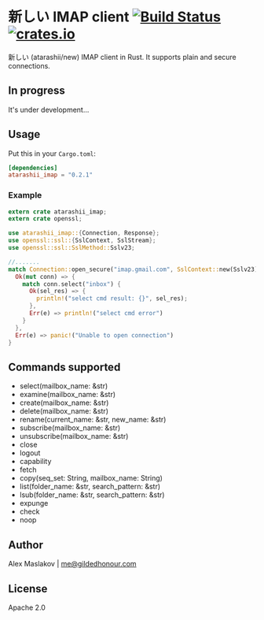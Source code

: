 新しい IMAP client [![Build Status](https://travis-ci.org/GildedHonour/atarashii_imap.svg?branch=master)](https://travis-ci.org/GildedHonour/atarashii_imap) [![crates.io](https://img.shields.io/crates/v/atarashii_imap.svg)](https://crates.io/crates/atarashii_imap)
================================================

新しい (atarashii/new) IMAP client in Rust. It supports plain and secure connections.


## In progress

It's under development...


## Usage

Put this in your `Cargo.toml`:

```toml
[dependencies]
atarashii_imap = "0.2.1"
```


### Example
```rust
extern crate atarashii_imap;
extern crate openssl;

use atarashii_imap::{Connection, Response};
use openssl::ssl::{SslContext, SslStream};
use openssl::ssl::SslMethod::Sslv23;

//.......
match Connection::open_secure("imap.gmail.com", SslContext::new(Sslv23).unwrap(), "gmail_login@gmail.com", "password") {
  Ok(mut conn) => {
    match conn.select("inbox") {
      Ok(sel_res) => {
        println!("select cmd result: {}", sel_res);
      },
      Err(e) => println!("select cmd error")
    }
  },
  Err(e) => panic!("Unable to open connection")
}

```

## Commands supported
* select(mailbox_name: &str)
* examine(mailbox_name: &str)
* create(mailbox_name: &str)
* delete(mailbox_name: &str)
* rename(current_name: &str, new_name: &str)
* subscribe(mailbox_name: &str)
* unsubscribe(mailbox_name: &str)
* close
* logout
* capability
* fetch
* copy(seq_set: String, mailbox_name: String)
* list(folder_name: &str, search_pattern: &str)
* lsub(folder_name: &str, search_pattern: &str)
* expunge
* check
* noop


## Author
Alex Maslakov | me@gildedhonour.com

## License
Apache 2.0
